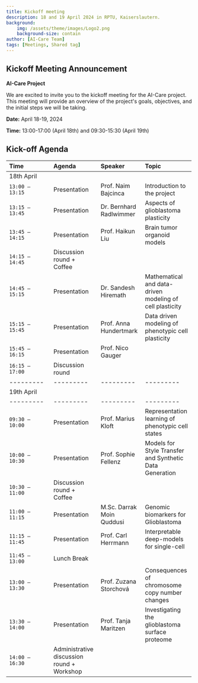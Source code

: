 ```yaml
---
title: Kickoff meeting
description: 18 and 19 April 2024 in RPTU, Kaiserslautern.
background:
    img: /assets/theme/images/Logo2.png
    background-size: contain
author: [AI-Care Team]
tags: [Meetings, Shared tag]
---
```


## **Kickoff Meeting Announcement**

**AI-Care Project**

We are excited to invite you to the kickoff meeting for the AI-Care project. This meeting will provide an overview of the project's goals, objectives, and the initial steps we will be taking. 

**Date:** April 18-19, 2024


**Time:** 13:00-17:00 (April 18th) and 09:30-15:30 (April 19th)

<!-- **Agenda:** -->

## Kick-off Agenda

<style>
  table {
    width: 500px;  /* Adjust overall table width as needed */
  }
  th, td {
    min-width: 100px;
    width: 20%;  /* Adjust individual column width (percentage) */
    /*white-space: nowrap;   Prevent text wrapping */
    /*overflow: hidden;  Hide content overflowing cell width */
    /*text-overflow: ellipsis;  Add ellipsis (...) for overflowing text*/
    text-align: left;
  }
</style>

<!-- <div class="datatable-begin"></div> -->

|Time | Agenda | Speaker | Topic |
|---------|---------|---------|---------|
| 18th April | | | |
|`13:00 – 13:15`| Presentation | Prof. Naim Bajcinca | Introduction to the project |
|`13:15 – 13:45`| Presentation | Dr. Bernhard Radlwimmer | Aspects of glioblastoma plasticity |
|`13:45 – 14:15`| Presentation | Prof. Haikun Liu | Brain tumor organoid models |
|`14:15 – 14:45`| Discussion round + Coffee | | |
|`14:45 – 15:15`| Presentation | Dr. Sandesh Hiremath | Mathematical and data-driven modeling of cell plasticity |
|`15:15 – 15:45`| Presentation | Prof. Anna Hundertmark | Data driven modeling of phenotypic cell plasticity |
|`15:45 – 16:15`| Presentation | Prof. Nico Gauger |   |
|`16:15 – 17:00`| Discussion round | | |
|---------|---------|---------|---------|
| 19th April | | | |
|---------|---------|---------|---------|
|`09:30 – 10:00`| Presentation | Prof. Marius Kloft | Representation learning of phenotypic cell states |
|`10:00 – 10:30`| Presentation | Prof. Sophie Fellenz | Models for Style Transfer and Synthetic Data Generation |
|`10:30 – 11:00`| Discussion round + Coffee | | |
|`11:00 – 11:15`| Presentation | M.Sc. Darrak Moin Quddusi | Genomic biomarkers for Glioblastoma |
|`11:15 – 11:45`| Presentation | Prof. Carl Herrmann | Interpretable deep-models for single-cell  |
|`11:45 – 13:00`| Lunch Break | | |
|`13:00 – 13:30`| Presentation | Prof. Zuzana Storchová | Consequences of chromosome copy number changes |
|`13:30 – 14:00`| Presentation | Prof. Tanja Maritzen | Investigating the glioblastoma surface proteome |
|`14:00 – 16:30`| Administrative discussion round + Workshop | | |

<!-- <div class="datatable-end"></div> -->